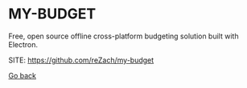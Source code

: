 # MY-BUDGET

 Free, open source offline cross-platform budgeting
 solution built with Electron. 
 
 SITE: https://github.com/reZach/my-budget

 [Go back](https://portable-linux-apps.github.io/apps.html)
